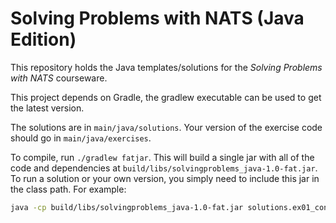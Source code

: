 # Solving Problems with NATS (Java Edition)

This repository holds the Java templates/solutions for the _Solving Problems with NATS_ courseware.

This project depends on Gradle, the gradlew executable can be used to get the latest version.

The solutions are in `main/java/solutions`. Your version of the exercise code should go in `main/java/exercises`.

To compile, run `./gradlew fatjar`. This will build a single jar with all of the code and dependencies at
`build/libs/solvingproblems_java-1.0-fat.jar`. To run a solution or your own version, you simply need to include 
this jar in the class path. For example:

```bash
java -cp build/libs/solvingproblems_java-1.0-fat.jar solutions.ex01_connecting.Connecting
```